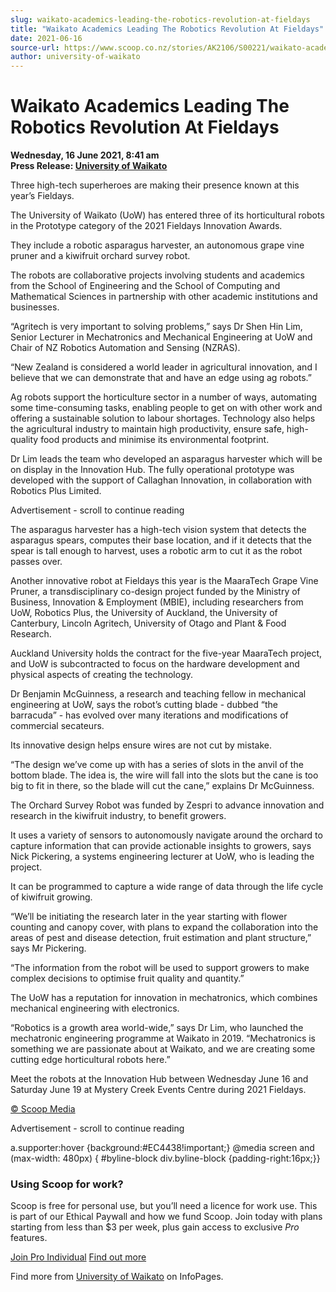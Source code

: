 ```yaml
---
slug: waikato-academics-leading-the-robotics-revolution-at-fieldays
title: "Waikato Academics Leading The Robotics Revolution At Fieldays"
date: 2021-06-16
source-url: https://www.scoop.co.nz/stories/AK2106/S00221/waikato-academics-leading-the-robotics-revolution-at-fieldays.htm
author: university-of-waikato
---
```

Waikato Academics Leading The Robotics Revolution At Fieldays
=============================================================

**Wednesday, 16 June 2021, 8:41 am**  
**Press Release: [University of Waikato](https://info.scoop.co.nz/University_of_Waikato)**

Three high-tech superheroes are making their presence known at this year’s Fieldays.

The University of Waikato (UoW) has entered three of its horticultural robots in the Prototype category of the 2021 Fieldays Innovation Awards.

They include a robotic asparagus harvester, an autonomous grape vine pruner and a kiwifruit orchard survey robot.

The robots are collaborative projects involving students and academics from the School of Engineering and the School of Computing and Mathematical Sciences in partnership with other academic institutions and businesses.

“Agritech is very important to solving problems,” says Dr Shen Hin Lim, Senior Lecturer in Mechatronics and Mechanical Engineering at UoW and Chair of NZ Robotics Automation and Sensing (NZRAS).

“New Zealand is considered a world leader in agricultural innovation, and I believe that we can demonstrate that and have an edge using ag robots.”

Ag robots support the horticulture sector in a number of ways, automating some time-consuming tasks, enabling people to get on with other work and offering a sustainable solution to labour shortages. Technology also helps the agricultural industry to maintain high productivity, ensure safe, high-quality food products and minimise its environmental footprint.

Dr Lim leads the team who developed an asparagus harvester which will be on display in the Innovation Hub. The fully operational prototype was developed with the support of Callaghan Innovation, in collaboration with Robotics Plus Limited.

Advertisement - scroll to continue reading





The asparagus harvester has a high-tech vision system that detects the asparagus spears, computes their base location, and if it detects that the spear is tall enough to harvest, uses a robotic arm to cut it as the robot passes over.

Another innovative robot at Fieldays this year is the MaaraTech Grape Vine Pruner, a transdisciplinary co-design project funded by the Ministry of Business, Innovation & Employment (MBIE), including researchers from UoW, Robotics Plus, the University of Auckland, the University of Canterbury, Lincoln Agritech, University of Otago and Plant & Food Research.

Auckland University holds the contract for the five-year MaaraTech project, and UoW is subcontracted to focus on the hardware development and physical aspects of creating the technology.

Dr Benjamin McGuinness, a research and teaching fellow in mechanical engineering at UoW, says the robot’s cutting blade - dubbed “the barracuda” - has evolved over many iterations and modifications of commercial secateurs.

Its innovative design helps ensure wires are not cut by mistake.

“The design we’ve come up with has a series of slots in the anvil of the bottom blade. The idea is, the wire will fall into the slots but the cane is too big to fit in there, so the blade will cut the cane,” explains Dr McGuinness.

The Orchard Survey Robot was funded by Zespri to advance innovation and research in the kiwifruit industry, to benefit growers.

It uses a variety of sensors to autonomously navigate around the orchard to capture information that can provide actionable insights to growers, says Nick Pickering, a systems engineering lecturer at UoW, who is leading the project.

It can be programmed to capture a wide range of data through the life cycle of kiwifruit growing.

“We’ll be initiating the research later in the year starting with flower counting and canopy cover, with plans to expand the collaboration into the areas of pest and disease detection, fruit estimation and plant structure,” says Mr Pickering.

“The information from the robot will be used to support growers to make complex decisions to optimise fruit quality and quantity.”

The UoW has a reputation for innovation in mechatronics, which combines mechanical engineering with electronics.

“Robotics is a growth area world-wide,” says Dr Lim, who launched the mechatronic engineering programme at Waikato in 2019. “Mechatronics is something we are passionate about at Waikato, and we are creating some cutting edge horticultural robots here.”

Meet the robots at the Innovation Hub between Wednesday June 16 and Saturday June 19 at Mystery Creek Events Centre during 2021 Fieldays.

[© Scoop Media](http://www.scoop.co.nz/about/terms.html)  

Advertisement - scroll to continue reading



a.supporter:hover {background:#EC4438!important;} @media screen and (max-width: 480px) { #byline-block div.byline-block {padding-right:16px;}}

### Using Scoop for work?

Scoop is free for personal use, but you’ll need a licence for work use. This is part of our Ethical Paywall and how we fund Scoop. Join today with plans starting from less than $3 per week, plus gain access to exclusive _Pro_ features.  
  
[Join Pro Individual](https://pro.scoop.co.nz/Individual/?from=ProIn24) [Find out more](https://pro.scoop.co.nz/using-scoop-for-work/?from=ProIn24)

Find more from [University of Waikato](https://info.scoop.co.nz/University_of_Waikato) on InfoPages.